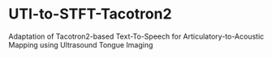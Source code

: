 # UTI-to-STFT-Tacotron2
Adaptation of Tacotron2-based Text-To-Speech for Articulatory-to-Acoustic Mapping using Ultrasound Tongue Imaging

